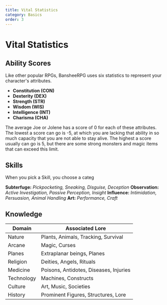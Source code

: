 ```yaml
---
title: Vital Statistics
category: Basics
order: 3
---
```


# Vital Statistics

## Ability Scores

Like other popular RPGs, BansheeRPG uses six statistics to represent your character's attributes.

- **Constitution (CON)**
- **Dexterity (DEX)**
- **Strength (STR)**
- **Wisdom (WIS)**
- **Intelligence (INT)**
- **Charisma (CHA)**

The average Joe or Jolene has a score of 0 for each of these attributes. The lowest a score can go is -5, at which you are lacking that ability in so much capacity that you are not able to stay alive. The highest a score usually can go is 5, but there are some strong monsters and magic items that can exceed this limit.

## Skills

When you pick a Skill, you choose a categ


<!--
=== 5e Conversions ===
Athletics -> STR Check
Acrobatics -> Dex Check
-->

**Subterfuge:** _Pickpocketing, Sneaking, Disguise, Deception_
**Observation:** _Active Investigation, Passive Perception, Insight_
**Influence:** _Intimidation, Persuasion, Animal Handling_
**Art:** _Performance, Craft_

## Knowledge
| Domain | Associated Lore |
| ------ | --------------- |
| Nature | Plants, Animals, Tracking, Survival |
| Arcane | Magic, Curses   |
| Planes | Extraplanar beings, Planes |
| Religion | Deities, Angels, Rituals |
| Medicine | Poisons, Antidotes, Diseases, Injuries |
| Technology | Machines, Constructs |
| Culture | Art, Music, Societies |
| History | Prominent Figures, Structures, Lore |

